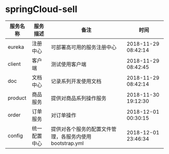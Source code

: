 # springCloud-sell


| 服务名称 |服务描述  | 备注 | 时间  |
| --- | --- | --- | --- |
| eureka | 注册中心 | 可部署高可用的服务注册中心 | 2018-11-29 08:42:14 |
| client | 客户端 | 测试使用客户端 | 2018-11-29 08:42:45 |  
| doc | 文档中心 | 记录系列开发使用文档 | 2018-11-29 08:42:14 |
| product | 商品服务 | 提供对商品系列操作服务 | 2018-11-30 19:12:30 |
| order | 订单服务 | 对订单操作 | 2018-12-01 00:30:15 |
| config | 统一配置中心 | 提供对各个服务的配置文件管理，各服务内使用bootstrap.yml | 2018-12-01 23:46:34 |